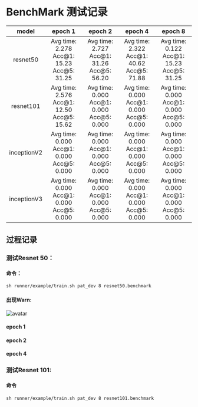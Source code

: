 # BenchMark 测试记录
|model | epoch 1 | epoch 2 | epoch 4 | epoch 8 |
|:-:|:-:|:-:|:-:|:-:|
resnet50     | Avg time: 2.278<br> Acc@1: 15.23 <br> Acc@5: 31.25 | Avg time: 2.727<br> Acc@1: 31.26 <br> Acc@5: 56.20 | Avg time: 2.322<br> Acc@1: 40.62 <br> Acc@5: 71.88 | Avg time: 0.122<br> Acc@1: 15.23 <br> Acc@5: 31.25 |
resnet101    | Avg time: 2.576<br> Acc@1: 12.50 <br> Acc@5: 15.62 | Avg time: 0.000<br> Acc@1: 0.000 <br> Acc@5: 0.000 | Avg time: 0.000<br> Acc@1: 0.000 <br> Acc@5: 0.000 | Avg time: 0.000<br> Acc@1: 0.000 <br> Acc@5: 0.000 |
inceptionV2  | Avg time: 0.000<br> Acc@1: 0.000 <br> Acc@5: 0.000 | Avg time: 0.000<br> Acc@1: 0.000 <br> Acc@5: 0.000 | Avg time: 0.000<br> Acc@1: 0.000 <br> Acc@5: 0.000 | Avg time: 0.000<br> Acc@1: 0.000 <br> Acc@5: 0.000 |
inceptionV3  | Avg time: 0.000<br> Acc@1: 0.000 <br> Acc@5: 0.000 | Avg time: 0.000<br> Acc@1: 0.000 <br> Acc@5: 0.000 | Avg time: 0.000<br> Acc@1: 0.000 <br> Acc@5: 0.000 | Avg time: 0.000<br> Acc@1: 0.000 <br> Acc@5: 0.000 |

## 过程记录
### 测试Resnet 50：
#### 命令：
```shell
sh runner/example/train.sh pat_dev 8 resnet50.benchmark
```
#### 出现Warn:

![avatar](https://gitlab.sh.sensetime.com/xieyuming/imghost/raw/master/BenchMarkIMG/warn.png)
#### epoch 1
#### epoch 2
#### epoch 4

### 测试Resnet 101:
#### 命令
```shell
sh runner/example/train.sh pat_dev 8 resnet101.benchmark
```
